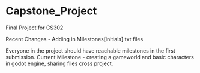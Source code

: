 # Capstone_Project
Final Project for CS302

Recent Changes - Adding in Milestones[initials].txt files

Everyone in the project should have reachable milestones in the first submission. 
Current Milestone - creating a gameworld and basic characters in godot engine, sharing files cross project. 
